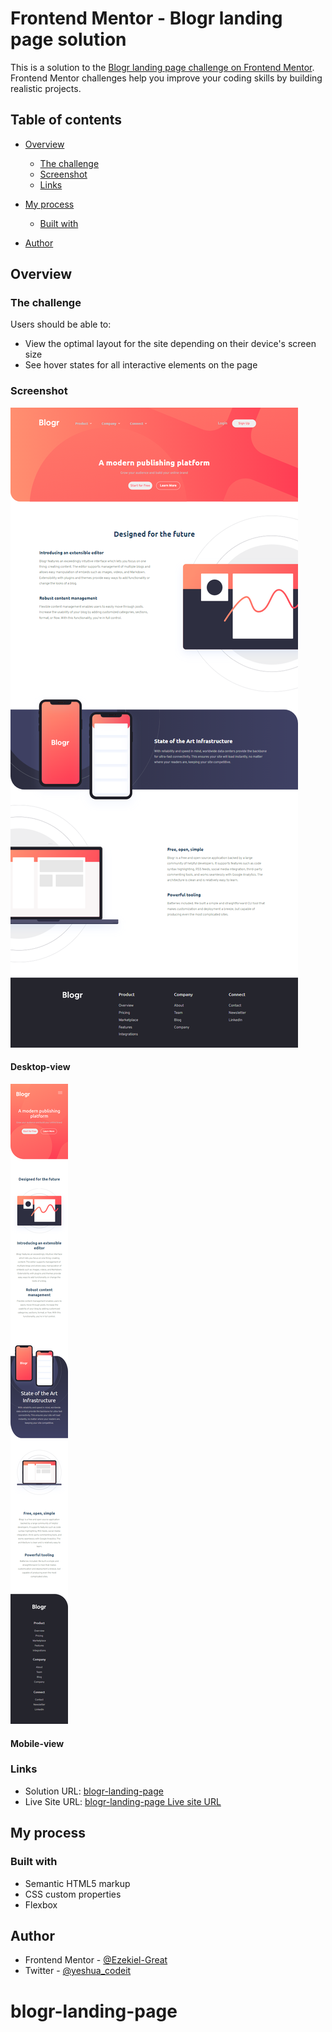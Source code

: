# Frontend Mentor - Blogr landing page solution

This is a solution to the [Blogr landing page challenge on Frontend Mentor](https://www.frontendmentor.io/challenges/blogr-landing-page-EX2RLAApP). Frontend Mentor challenges help you improve your coding skills by building realistic projects. 

## Table of contents

- [Overview](#overview)
  - [The challenge](#the-challenge)
  - [Screenshot](#screenshot)
  - [Links](#links)
- [My process](#my-process)
  - [Built with](#built-with)
 
- [Author](#author)


## Overview

### The challenge

Users should be able to:

- View the optimal layout for the site depending on their device's screen size
- See hover states for all interactive elements on the page

### Screenshot
![Alt text](images/blogr-landing-page_desktop-view.png)
#### Desktop-view
![Alt text](images/blogr-landing-page_mobile-view.png)
#### Mobile-view
### Links

- Solution URL: [blogr-landing-page](https://github.com/Ezekiel-Great/bblogr-landing-page)
- Live Site URL: [blogr-landing-page Live site URL](https://your-live-site-url.com)


## My process

### Built with

- Semantic HTML5 markup
- CSS custom properties
- Flexbox


## Author

- Frontend Mentor - [@Ezekiel-Great](https://www.frontendmentor.io/profile/Ezekiel-Great)
- Twitter - [@yeshua_codeit](https://www.twitter.com/yeshua_codeit )




# blogr-landing-page
